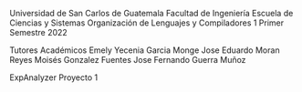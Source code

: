 Universidad de San Carlos de Guatemala
Facultad de Ingeniería
Escuela de Ciencias y Sistemas Organización de Lenguajes y Compiladores 1
Primer Semestre 2022

Tutores Académicos
  Emely Yecenia Garcia Monge
  Jose Eduardo Moran Reyes
  Moisés Gonzalez Fuentes
  Jose Fernando Guerra Muñoz
  
   ExpAnalyzer
    Proyecto 1
